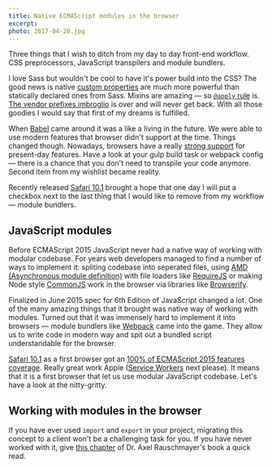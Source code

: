 ```yaml
---
title: Native ECMAScript modules in the browser
excerpt: 
photo: 2017-04-20.jpg
---
```


Three things that I wish to ditch from my day to day front-end workflow. CSS preprocessors, JavaScript transpilers and module bundlers.

I love Sass but wouldn't be cool to have it's power build into the CSS? The good news is native [custom properties](https://pawelgrzybek.com/css-custom-properties-explained/) are much more powerful than statically declared ones from Sass. Mixins are amazing — so [`@apply` rule](https://pawelgrzybek.com/css-mixins-with-apply-rule/) is. [The vendor prefixes imbroglio](https://www.chromium.org/blink#vendor-prefixes) is over and will never get back. With all those goodies I would say that first of my dreams is fulfilled.

When [Babel](https://babeljs.io/) came around it was a like a living in the future. We were able to use modern features that browser didn't support at the time. Things changed though. Nowadays, browsers have a really [strong support](https://kangax.github.io/compat-table/es6/) for present-day features. Have a look at your gulp build task or webpack config — there is a chance that you don't need to transpile your code anymore. Second item from my wishlist became reality.

Recently released [Safari 10.1](https://developer.apple.com/library/content/releasenotes/General/WhatsNewInSafari/Articles/Safari_10_1.html) brought a hope that one day I will put a checkbox next to the last thing that I would like to remove from my workflow — module bundlers.

## JavaScript modules

Before ECMAScript 2015 JavaScript never had a native way of working with modular codebase. For years web developers managed to find a number of ways to implement it: spliting codebase into seperated files, using [AMD (Asynchronous module definition)](https://en.wikipedia.org/wiki/Asynchronous_module_definition) with file loaders like [RequireJS](http://requirejs.org/) or making Node style [CommonJS](https://en.wikipedia.org/wiki/CommonJS) work in the browser via libraries like [Browserify](http://browserify.org/).

Finalized in June 2015 spec for 6th Edition of JavaScript changed a lot. One of the many amazing things that it brought was native way of working with modules. Turned out that it was immensely hard to implement it into browsers — module bundlers like [Webpack](https://webpack.js.org/) came into the game. They allow us to write code in modern way and spit out a bundled script understandable for the browser.

[Safari 10.1](https://developer.apple.com/library/content/releasenotes/General/WhatsNewInSafari/Articles/Safari_10_1.html) as a first browser got an [100% of ECMAScript 2015 features coverage](https://kangax.github.io/compat-table/es6/#safari10_1). Really great work Apple ([Service Workers](https://jakearchibald.github.io/isserviceworkerready/) next please). It means that it is a first browser that let us use modular JavaScript codebase. Let's have a look at the nitty-gritty.

## Working with modules in the browser

If you have ever used `import` and `export` in your project, migrating this concept to a client won't be a challenging task for you. If you have never worked with it, give [this chapter](http://exploringjs.com/es6/ch_modules.html) of Dr. Axel Rauschmayer's book a quick read.
